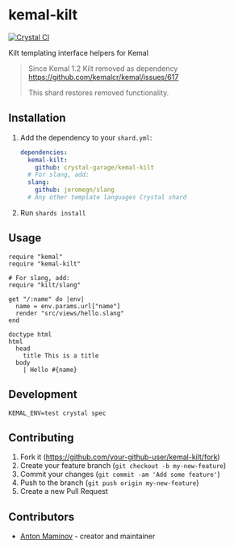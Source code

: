 # kemal-kilt

[![Crystal CI](https://github.com/crystal-garage/kemal-kilt/actions/workflows/crystal.yml/badge.svg)](https://github.com/crystal-garage/kemal-kilt/actions/workflows/crystal.yml)

Kilt templating interface helpers for Kemal

> Since Kemal 1.2 Kilt removed as dependency <https://github.com/kemalcr/kemal/issues/617>
>
> This shard restores removed functionality.

## Installation

1. Add the dependency to your `shard.yml`:

   ```yaml
   dependencies:
     kemal-kilt:
       github: crystal-garage/kemal-kilt
     # For slang, add:
     slang:
       github: jeromegn/slang
     # Any other template languages Crystal shard
   ```

2. Run `shards install`

## Usage

```crystal
require "kemal"
require "kemal-kilt"

# For slang, add:
require "kilt/slang"

get "/:name" do |env|
  name = env.params.url["name"]
  render "src/views/hello.slang"
end
```

```slim
doctype html
html
  head
    title This is a title
  body
    | Hello #{name}
```
## Development

```
KEMAL_ENV=test crystal spec
```
## Contributing

1. Fork it (<https://github.com/your-github-user/kemal-kilt/fork>)
2. Create your feature branch (`git checkout -b my-new-feature`)
3. Commit your changes (`git commit -am 'Add some feature'`)
4. Push to the branch (`git push origin my-new-feature`)
5. Create a new Pull Request

## Contributors

- [Anton Maminov](https://github.com/mamantoha) - creator and maintainer
